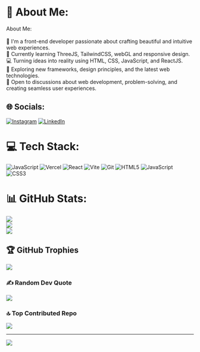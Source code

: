 # 💫 About Me:
 About Me:<br><br>    🌟 I'm a front-end developer passionate about crafting beautiful and intuitive web experiences.<br>    🌱 Currently learning ThreeJS, TailwindCSS, webGL and responsive design.<br>    💻 Turning ideas into reality using HTML, CSS, JavaScript, and ReactJS.<br>    🚀 Exploring new frameworks, design principles, and the latest web technologies.<br>    💬 Open to discussions about web development, problem-solving, and creating seamless user experiences.<br>


## 🌐 Socials:
[![Instagram](https://img.shields.io/badge/Instagram-%23E4405F.svg?logo=Instagram&logoColor=white)](https://instagram.com/kobbythedev) [![LinkedIn](https://img.shields.io/badge/LinkedIn-%230077B5.svg?logo=linkedin&logoColor=white)](https://www.linkedin.com/in/ebenezer-kobby-tio/) 

# 💻 Tech Stack:
![JavaScript](https://img.shields.io/badge/javascript-%23323330.svg?style=for-the-badge&logo=javascript&logoColor=%23F7DF1E) ![Vercel](https://img.shields.io/badge/vercel-%23000000.svg?style=for-the-badge&logo=vercel&logoColor=white) ![React](https://img.shields.io/badge/react-%2320232a.svg?style=for-the-badge&logo=react&logoColor=%2361DAFB) ![Vite](https://img.shields.io/badge/vite-%23646CFF.svg?style=for-the-badge&logo=vite&logoColor=white) ![Git](https://img.shields.io/badge/git-%23F05033.svg?style=for-the-badge&logo=git&logoColor=white) ![HTML5](https://img.shields.io/badge/html5-%23E34F26.svg?style=for-the-badge&logo=html5&logoColor=white) ![JavaScript](https://img.shields.io/badge/javascript-%23323330.svg?style=for-the-badge&logo=javascript&logoColor=%23F7DF1E) ![CSS3](https://img.shields.io/badge/css3-%231572B6.svg?style=for-the-badge&logo=css3&logoColor=white)
# 📊 GitHub Stats:
![](https://github-readme-stats.vercel.app/api?username=drksknnedpapi&theme=dark&hide_border=false&include_all_commits=true&count_private=true)<br/>
![](https://github-readme-streak-stats.herokuapp.com/?user=drksknnedpapi&theme=dark&hide_border=false)<br/>
![](https://github-readme-stats.vercel.app/api/top-langs/?username=drksknnedpapi&theme=dark&hide_border=false&include_all_commits=true&count_private=true&layout=compact)

## 🏆 GitHub Trophies
![](https://github-profile-trophy.vercel.app/?username=drksknnedpapi&theme=synthwave&no-frame=false&no-bg=true&margin-w=4)

### ✍️ Random Dev Quote
![](https://quotes-github-readme.vercel.app/api?type=horizontal&theme=radical)

### 🔝 Top Contributed Repo
![](https://github-contributor-stats.vercel.app/api?username=drksknnedpapi&limit=5&theme=dark&combine_all_yearly_contributions=true)

---
[![](https://visitcount.itsvg.in/api?id=drksknnedpapi&icon=2&color=0)](https://visitcount.itsvg.in)

<!-- Proudly created with GPRM ( https://gprm.itsvg.in ) -->
